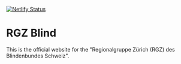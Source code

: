[![Netlify Status](https://api.netlify.com/api/v1/badges/9a119726-26a4-441c-acbe-fe46858d3930/deploy-status)](https://app.netlify.com/sites/inspiring-borg-4d4183/deploys)

# RGZ Blind

This is the official website for the "Regionalgruppe Zürich (RGZ) des Blindenbundes Schweiz".